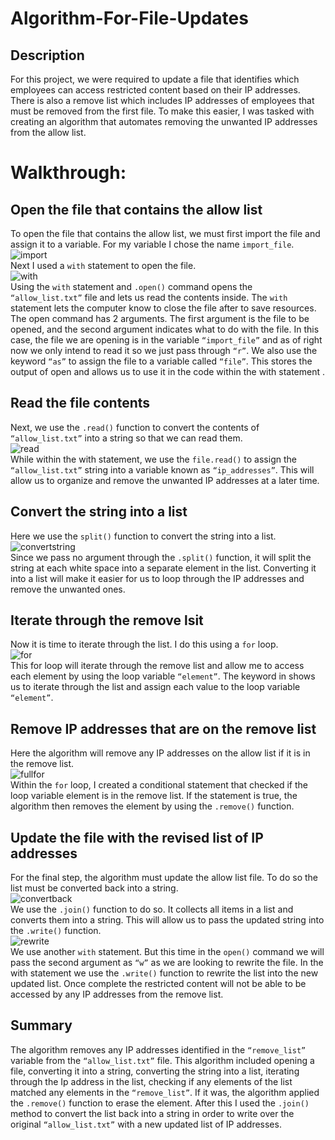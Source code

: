# Algorithm-For-File-Updates

## Description
For this project, we were required to update a file that identifies which employees can access restricted content based on their IP addresses. There is also a remove list which includes IP addresses of employees that must be removed from the first file. To make this easier, I was tasked with creating an algorithm that automates removing the unwanted IP addresses from the allow list. 
<br />

# Walkthrough:<br>

## Open the file that contains the allow list
To open the file that contains the allow list, we must first import the file and assign it to a variable. For my variable I chose the name `import_file`. <br>
![import](https://imgur.com/QPKhtTo.png)<br>
Next I used a `with` statement to open the file.<br>
![with](https://imgur.com/6XyHoMo.png)<br>
Using the `with` statement and `.open()` command opens the `“allow_list.txt”` file and lets us read the contents inside. The `with` statement lets the computer know to close the file after to save resources. The open command has 2 arguments. The first argument is the file to be opened, and the second argument indicates what to do with the file. In this case, the file we are opening is in the variable `“import_file”` and as of right now we only intend to read it so we just pass through `“r”`. We also use the keyword `“as”` to assign the file to a variable called `“file”`. This stores the output of open and allows us to use it in the code within the with statement .

## Read the file contents
Next, we use the `.read()` function to convert the contents of `“allow_list.txt”` into a string so that we can read them. <br>
![read](https://imgur.com/Byc2XZz.png)<br>
While within the with statement, we use the `file.read()` to assign the `“allow_list.txt”` string into a variable known as `“ip_addresses”`. This will allow us to organize and remove the unwanted IP addresses at a later time.<br>

## Convert the string into a list
Here we use the `split()` function to convert the string into a list. <br>
![convertstring](https://imgur.com/xd4Pr6K.png)<br>
Since we pass no argument through the `.split()` function, it will split the string at each white space into a separate element in the list. Converting it into a list will make it easier for us to loop through the IP addresses and remove the unwanted ones. <br>

## Iterate through the remove lsit
Now it is time to iterate through the list. I do this using a `for` loop.<br>
![for](https://imgur.com/2mnBm8X.png)<br>
This for loop will iterate through the remove list and allow me to access each element by using the loop variable `“element”`. The keyword in shows us to iterate through the list and assign each value to the loop variable `“element”`. <br>

## Remove IP addresses that are on the remove list
Here the algorithm will remove any IP addresses on the allow list if it is in the remove list. <br>
![fullfor](https://imgur.com/Y1qnrNK.png)<br>
Within the `for` loop, I created a conditional statement that checked if the loop variable element is in the remove list. If the statement is true, the algorithm then removes the element by using the `.remove()` function.

## Update the file with the revised list of IP addresses
For the final step, the algorithm must update the allow list file. To do so the list must be converted back into a string.<br>
![convertback](https://imgur.com/nLWeSFb.png)<br>
We use the `.join()` function to do so. It collects all items in a list and converts them into a string. This will allow us to pass the updated string into the `.write()` function.<br>
![rewrite](https://imgur.com/f1TlmRB.png)<br>
We use another `with` statement. But this time in the `open()` command we will pass the second argument as `“w”` as we are looking to rewrite the file. In the with statement we use the `.write()` function to rewrite the list into the new updated list. Once complete the restricted content will not be able to be accessed by any IP addresses from the remove list. <br>

## Summary
The algorithm removes any IP addresses identified in the `“remove_list”` variable from the  `“allow_list.txt”` file. This algorithm included opening a file, converting it into a string, converting the string into a list, iterating through the Ip address in the list, checking if any elements of the list matched any elements in the `“remove_list”`. If it was, the algorithm applied the `.remove()` function to erase the element. After this I used the `.join()` method to convert the list back into a string in order to write over the original `“allow_list.txt”` with a new updated list of IP addresses. 


